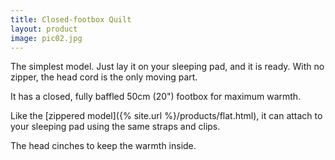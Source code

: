 ```yaml
---
title: Closed-footbox Quilt
layout: product
image: pic02.jpg
---
```


The simplest model. Just lay it on your sleeping pad, and it is ready. With no zipper, the head cord is the only moving part.

It has a closed, fully baffled 50cm (20") footbox for maximum warmth.

Like the [zippered model]({% site.url %}/products/flat.html), it can attach to your sleeping pad using the same straps and clips.

The head cinches to keep the warmth inside.

